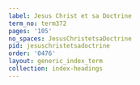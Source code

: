 ```yaml
---
label: Jesus Christ et sa Doctrine
term_no: term372
pages: '105'
no_spaces: JesusChristetsaDoctrine
pid: jesuschristetsadoctrine
order: '0476'
layout: generic_index_term
collection: index-headings
---
```

